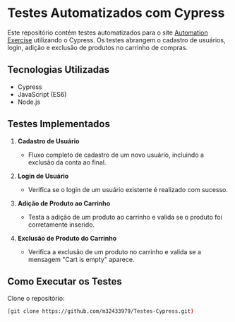 # Testes Automatizados com Cypress

Este repositório contém testes automatizados para o site [Automation Exercise](https://automationexercise.com) utilizando o Cypress. Os testes abrangem o cadastro de usuários, login, adição e exclusão de produtos no carrinho de compras.

## Tecnologias Utilizadas
- Cypress
- JavaScript (ES6)
- Node.js

## Testes Implementados

1. **Cadastro de Usuário**
   - Fluxo completo de cadastro de um novo usuário, incluindo a exclusão da conta ao final.

2. **Login de Usuário**
   - Verifica se o login de um usuário existente é realizado com sucesso.

3. **Adição de Produto ao Carrinho**
   - Testa a adição de um produto ao carrinho e valida se o produto foi corretamente inserido.

4. **Exclusão de Produto do Carrinho**
   - Verifica a exclusão de um produto no carrinho e valida se a mensagem "Cart is empty" aparece.

## Como Executar os Testes

Clone o repositório:

```bash
[git clone https://github.com/m32433979/Testes-Cypress.git)
